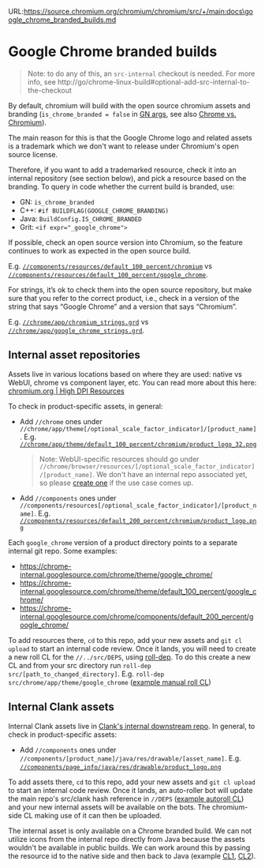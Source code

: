 URL:https://source.chromium.org/chromium/chromium/src/+/main:docs\google_chrome_branded_builds.md
# Google Chrome branded builds

> Note: to do any of this, an `src-internal` checkout is needed. For more info,
> see http://go/chrome-linux-build#optional-add-src-internal-to-the-checkout

By default, chromium will build with the open source chromium assets and
branding (`is_chrome_branded = false` in
[GN args](https://www.chromium.org/developers/gn-build-configuration), see also
[Chrome vs. Chromium](chromium_browser_vs_google_chrome.md)).

The main reason for this is that the Google Chrome logo and related assets is
a trademark which we don't want to release under Chromium's open source
license.

Therefore, if you want to add a trademarked resource, check it into an internal
repository (see section below), and pick a resource based on the branding.  To
query in code whether the current build is branded, use:

- GN: `is_chrome_branded`
- C++: `#if BUILDFLAG(GOOGLE_CHROME_BRANDING)`
- Java: `BuildConfig.IS_CHROME_BRANDED`
- Grit: `<if expr="_google_chrome">`

If possible, check an open source version into Chromium, so the feature
continues to work as expected in the open source build.

E.g.
[`//components/resources/default_100_percent/chromium`](../components/resources/default_100_percent/chromium)
vs
[`//components/resources/default_100_percent/google_chrome`](https://chrome-internal.googlesource.com/chrome/components/default_100_percent/google_chrome/).

For strings, it’s ok to check them into the open source repository, but make
sure that you refer to the correct product, i.e., check in a version of the
string that says “Google Chrome” and a version that says “Chromium”.

E.g. [`//chrome/app/chromium_strings.grd`](../chrome/app/chromium_strings.grd)
vs
[`//chrome/app/google_chrome_strings.grd`](../chrome/app/google_chrome_strings.grd).

## Internal asset repositories

Assets live in various locations based on where they are used: native vs WebUI,
chrome vs component layer, etc. You can read more about this here:
[chromium.org | High DPI Resources](https://www.chromium.org/developers/design-documents/high-dpi-resources/)

To check in product-specific assets, in general:
- Add `//chrome` ones under
  `//chrome/app/theme[/optional_scale_factor_indicator]/[product_name]`. E.g.
  [`//chrome/app/theme/default_100_percent/chromium/product_logo_32.png`](../chrome/app/theme/default_100_percent/chromium/product_logo_32.png)

  > Note: WebUI-specific resources should go under
  > `//chrome/browser/resources/[/optional_scale_factor_indicator]/[product_name]`.
  > We don't have an internal repo associated yet, so please
  > [create one](http://go/git-admin-cheatsheet#creating-a-repo) if the use case
  > comes up.

- Add `//components` ones under
  `//components/resources[/optional_scale_factor_indicator]/[product_name]`.
  E.g.
  [`//components/resources/default_200_percent/chromium/product_logo.png`](../components/resources/default_200_percent/chromium/product_logo.png)

Each `google_chrome` version of a product directory points to a separate
internal git repo. Some examples:
- https://chrome-internal.googlesource.com/chrome/theme/google_chrome/
- https://chrome-internal.googlesource.com/chrome/theme/default_100_percent/google_chrome/
- https://chrome-internal.googlesource.com/chrome/components/default_200_percent/google_chrome/

To add resources there, `cd` to this repo, add your new assets and `git cl
upload` to start an internal code review. Once it lands, you will need to create
a new roll CL for the `//../src/DEPS`, using
[roll-dep](https://chromium.googlesource.com/chromium/tools/depot_tools/+/main/README.md#:~:text=cl.md.-,roll%2Ddep,-%3A%20A%20gclient%20dependency).
To do this create a new CL and from your src directory run
`roll-dep src/[path_to_changed_directory]`. E.g. `roll-dep src/chrome/app/theme/google_chrome` ([example manual roll CL](https://crrev.com/c/4935716))


## Internal Clank assets

Internal Clank assets live in [Clank's internal downstream repo](https://chrome-internal.googlesource.com/clank/internal/apps).
In general, to check in product-specific assets:
- Add `//components` ones under
  `//components/[product_name]/java/res/drawable/[asset_name]`.
  E.g.
  [`//components/page_info/java/res/drawable/product_logo.png`](https://chrome-internal.googlesource.com/clank/internal/apps/+/refs/heads/main/components/page_info/java/res/drawable)

To add assets there, `cd` to this repo, add your new assets and `git cl
upload` to start an internal code review. Once it lands, an auto-roller bot will
update the main repo's src/clank hash reference in `//DEPS`
([example autoroll CL](https://chromium-review.googlesource.com/c/chromium/src/+/4282317))
and your new internal assets will be available on the bots. The chromium-side
CL making use of it can then be uploaded.

The internal asset is only available on a Chrome branded build. We can not
utilize icons from the internal repo directly from Java because the assets
wouldn't be available in public builds. We can work around this by passing the
resource id to the native side and then back to Java (example [CL1](https://crrev.com/c/3327235),
[CL2](https://crrev.com/c/4286715)).
